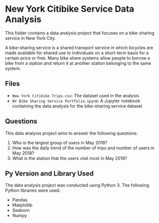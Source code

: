 # New York Citibike Service Data Analysis

This folder contains a data analysis project that focuses on a bike-sharing service in New York City.

A bike-sharing service is a shared transport service in which bicycles are made available for shared use to individuals on a short-term basis for a certain price or free. Many bike share systems allow people to borrow a bike from a station and return it at another station belonging to the same system.

## Files

- `New York Citibike Trips.csv`: The dataset used in the analysis
- `NY Bike Sharing Service Portfolio.ipynb`: A Jupyter notebook containing the data analysis for the bike-sharing service dataset

## Questions

This data analysis project aims to answer the following questions:

1. Who is the largest group of users in May 2018?
2. How was the daily trend of the number of trips and number of users in May 2018?
3. What is the station that the users visit most in May 2018?

## Py Version and Library Used

The data analysis project was conducted using Python 3. The following Python libraries were used:

- Pandas
- Matplotlib
- Seaborn
- Numpy